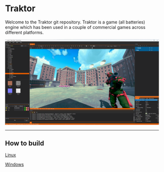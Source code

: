 # Traktor
Welcome to the Traktor git repository.
Traktor is a game (all batteries) engine which has
been used in a couple of commercial games across
different platforms. 

![image info](resources/documentation/images/screenshot%20-%20editor.png)

---

## How to build

[Linux](resources/documentation/markdown/Build%20Linux.md)

[Windows](resources/documentation/markdown/Build%20Windows.md)
